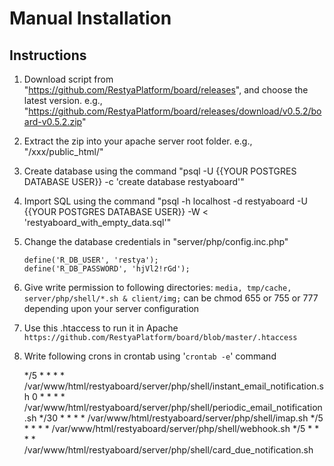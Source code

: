 # Manual Installation

## Instructions

1.  Download script from "https://github.com/RestyaPlatform/board/releases", and choose the latest version. e.g., "https://github.com/RestyaPlatform/board/releases/download/v0.5.2/board-v0.5.2.zip"
2.  Extract the zip into your apache server root folder. e.g., "/xxx/public_html/"
3.  Create database using the command "psql -U {{YOUR POSTGRES DATABASE USER}} -c 'create database restyaboard'"
4.  Import SQL using the command "psql -h localhost -d restyaboard -U {{YOUR POSTGRES DATABASE USER}} -W < 'restyaboard_with_empty_data.sql'"
5.  Change the database credentials in "server/php/config.inc.php"

        define('R_DB_USER', 'restya');
        define('R_DB_PASSWORD', 'hjVl2!rGd');
   

    
6.  Give write permission to following directories: `media, tmp/cache, server/php/shell/*.sh & client/img;` can be chmod 655 or 755 or 777 depending upon your server configuration
7.  Use this .htaccess to run it in Apache `https://github.com/RestyaPlatform/board/blob/master/.htaccess`
8.  Write following crons in crontab using '`crontab -e`' command

       */5 * * * * /var/www/html/restyaboard/server/php/shell/instant_email_notification.sh
       0 * * * * /var/www/html/restyaboard/server/php/shell/periodic_email_notification.sh
       */30 * * * * /var/www/html/restyaboard/server/php/shell/imap.sh
       */5 * * * * /var/www/html/restyaboard/server/php/shell/webhook.sh
       */5 * * * * /var/www/html/restyaboard/server/php/shell/card_due_notification.sh
   

    